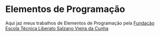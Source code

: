 # Elementos de Programação

Aqui jaz meus trabalhos de Elementos de Programação pela [Fundação Escola Técnica Liberato Salzano Vieira da Cunha](https://www.liberato.com.br/)